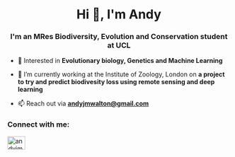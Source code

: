 <h1 align="center">Hi 👋, I'm Andy</h1>
<h3 align="center">I'm an MRes Biodiversity, Evolution and Conservation student at UCL</h3>

- 🧬 Interested in **Evolutionary biology, Genetics and Machine Learning**

- 🌱 I’m currently working at the Institute of Zoology, London on **a project to try and predict biodivesity loss using remote sensing and deep learning**

- 📫 Reach out via **andyjmwalton@gmail.com**

<h3 align="left">Connect with me:</h3>
<p align="left">
<a href="https://twitter.com/andyjmwalton" target="blank"><img align="center" src="https://raw.githubusercontent.com/rahuldkjain/github-profile-readme-generator/master/src/images/icons/Social/twitter.svg" alt="andyjmwalton" height="30" width="40" /></a>
</p>
